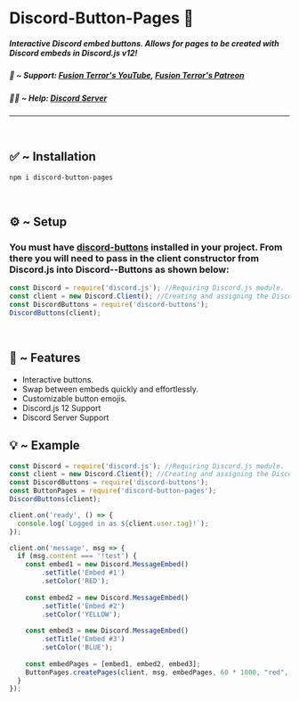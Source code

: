 # Discord-Button-Pages 📖
##### *Interactive Discord embed buttons. Allows for pages to be created with Discord embeds in Discord.js v12!*
##### 💖 ~ Support: [Fusion Terror's YouTube](https://www.youtube.com/channel/UCjTvZBc6GFbYkVs9rGWJLbA), [Fusion Terror's Patreon](https://www.patreon.com/fusionterror)
##### 🙋‍♂ ~ Help: [Discord Server](https://discord.gg/QJyTkNxVrX)
---
&nbsp;
## ✅ ~ Installation
```
npm i discord-button-pages
```
&nbsp;
## ⚙️ ~ Setup
 ### You **must** have [discord-buttons](https://www.npmjs.com/package/discord-buttons) installed in your project. From there you will need to pass in the client constructor from Discord.js into Discord--Buttons as shown below:
```js
const Discord = require('discord.js'); //Requiring Discord.js module.
const client = new Discord.Client(); //Creating and assigning the Discord.js Client constructor.
const DiscordButtons = require('discord-buttons');
DiscordButtons(client);
```
&nbsp;
## 📝 ~ Features

- Interactive buttons.
- Swap between embeds quickly and effortlessly.
- Customizable button emojis.
- Discord.js 12 Support
- Discord Server Support
&nbsp;

## 💡 ~ Example
```js
const Discord = require('discord.js'); //Requiring Discord.js module.
const client = new Discord.Client(); //Creating and assigning the Discord.js Client constructor.
const DiscordButtons = require('discord-buttons');
const ButtonPages = require('discord-button-pages');
DiscordButtons(client);

client.on('ready', () => {
  console.log(`Logged in as ${client.user.tag}!`);
});

client.on('message', msg => {
  if (msg.content === '!test') {
    const embed1 = new Discord.MessageEmbed()
        .setTitle('Embed #1')
        .setColor('RED');
        
    const embed2 = new Discord.MessageEmbed()
        .setTitle('Embed #2')
        .setColor('YELLOW');
        
    const embed3 = new Discord.MessageEmbed()
        .setTitle('Embed #3')
        .setColor('BLUE');
    
    const embedPages = [embed1, embed2, embed3];
    ButtonPages.createPages(client, msg, embedPages, 60 * 1000, "red", "👉", "👈", "❌");
  }
});
```